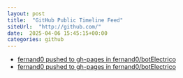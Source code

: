 ```yaml
---
layout: post
title:  "GitHub Public Timeline Feed"
siteUrl:  "http://github.com/"
date:  2025-04-06 15:45:15+00:00
categories: github
---
```

*  [fernand0 pushed to gh-pages in fernand0/botElectrico](https://github.com/fernand0/botElectrico/compare/fd5fdff68f...7e526ce8b2)
*  [fernand0 pushed to gh-pages in fernand0/botElectrico](https://github.com/fernand0/botElectrico/compare/4b457cf9a8...000f1bfbae)
